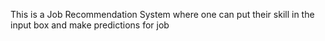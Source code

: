 This is a Job Recommendation System where one can put their skill in the input box and make predictions for job
